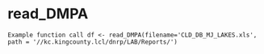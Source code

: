 # read_DMPA
`Example function call
df <- read_DMPA(filename='CLD_DB_MJ_LAKES.xls', path = '//kc.kingcounty.lcl/dnrp/LAB/Reports/')
`

